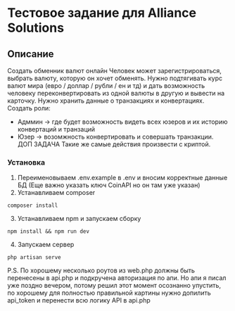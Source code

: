 # Тестовое задание для Alliance Solutions
 

## Описание

 Создать обменник валют онлайн
Человек может зарегистрироваться, выбрать валюту, которую он хочет обменять.
Нужно подтягивать курс валют мира (евро / доллар / рубли / ен и тд) и дать возможность человеку переконвертировать из одной валюты в другую и вывести на карточку.
Нужно хранить данные о транзакциях и конвертациях.
Создать роли:
- Адммин -> где будет возможность видеть всех юзеров и их историю конвертаций и транзаций
- Юзер -> возомжность конвертировать и совершать транзакции.
ДОП ЗАДАЧА
Такие же самые действия произвести с криптой.
 
### Установка

1. Переименовываем .env.example в .env и вносим корректные данные БД (Еще важно указать ключ CoinAPI но он там уже указан)
2. Устанавливаем composer

```
composer install
```

3. Устанавливаем npm и запускаем сборку

```
npm install && npm run dev
```

4. Запускаем сервер
```
php artisan serve
```

P.S. По хорошему несколько роутов из web.php должны быть перенесены в api.php и подкручена авторизация по апи. Но апи я писал уже поздно вечером, потому решил этот момент осознанно упустить, по хорошему для полностью правильной картины нужно допилить api_token и перенести всю логику API в api.php
